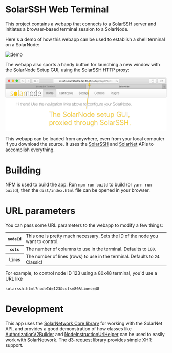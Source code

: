 # SolarSSH Web Terminal

This project contains a webapp that connects to a [SolarSSH][solarssh]
server and initiates a browser-based terminal session to a SolarNode.

Here's a demo of how this webapp can be used to establish a shell terminal on
a SolarNode:

![demo](docs/solarssh-demo-shell.gif)

The webapp also sports a handy button for launching a new window with
the SolarNode Setup GUI, using the SolarSSH HTTP proxy:

![httpproxy](docs/solarssh-demo-http-proxy.png)

This webapp can be loaded from anywhere, even from your local computer if you
download the source. It uses the [SolarSSH][solarssh-api] and [SolarNet][solarnet-api]
APIs to accomplish everything.

# Building

NPM is used to build the app. Run `npm run build` to build (or `yarn run build`),
then the `dist/index.html` file can be opened in your browser.

# URL parameters

You can pass some URL parameters to the webapp to modify a few things:

<table>
	<tr>
		<th><code>nodeId</code></th>
		<td>This one is pretty much necessary. Sets the ID of the node you want to control.</td>
	</tr>
	<tr>
		<th><code>cols</code></th>
		<td>The number of columns to use in the terminal. Defaults to <code>100</code>.</td>
	</tr>
	<tr>
		<th><code>lines</code></th>
		<td>The number of lines (rows) to use in the terminal. Defaults to <code>24</code>. Classic!</td>
	</tr>
</table>

For example, to control node ID 123 using a 80x48 terminal, you'd use a URL like

	solarssh.html?nodeId=123&cols=80&lines=48

# Development

This app uses the [SolarNetwork Core library][sn-api-core] for working with the SolarNet API,
and provides a good demonstration of how classes like [AuthorizationV2Builder][auth-builder]
and [NodeInstructionUrlHelper][node-instr-urlhelper] can be used to easily work with 
SolarNetwork. The [d3-request][d3-request] library provides simple XHR support.

  [solarssh]: https://github.com/SolarNetwork/solarnetwork-mysolarnode/tree/develop/solarssh
  [solarssh-api]: https://github.com/SolarNetwork/solarnetwork/wiki/SolarSSH-API
  [solarnet-api]: https://github.com/SolarNetwork/solarnetwork/wiki/API-Developer-Guide
  [sn-api-core]: https://github.com/SolarNetwork/sn-api-core-js
  [auth-builder]: https://github.com/SolarNetwork/sn-api-core-js/blob/master/src/net/authV2.js
  [node-instr-urlhelper]: https://github.com/SolarNetwork/sn-api-core-js/blob/master/src/net/nodeInstructionUrlHelperMixin.js
  [d3-request]: https://github.com/d3/d3-request
